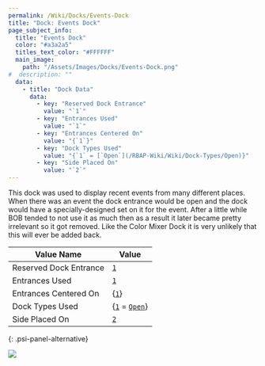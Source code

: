 ```yaml
---
permalink: /Wiki/Docks/Events-Dock
title: "Dock: Events Dock"
page_subject_info:
  title: "Events Dock"
  color: "#a3a2a5"
  titles_text_color: "#FFFFFF"
  main_image:
    path: "/Assets/Images/Docks/Events-Dock.png"
#  description: ""
  data:
    - title: "Dock Data"
      data:
        - key: "Reserved Dock Entrance"
          value: "`1`"
        - key: "Entrances Used"
          value: "`1`"
        - key: "Entrances Centered On"
          value: "{`1`}"
        - key: "Dock Types Used"
          value: "{`1` = [`Open`](/RBAP-Wiki/Wiki/Dock-Types/Open)}"
        - key: "Side Placed On"
          value: "`2`"
---
```


This dock was used to display recent events from many different places. When there was an event the dock entrance would be open and the dock would have a specially-designed set on it for the event. After a little while BOB tended to not use it as much then as a result it later became pretty irrelevant so it got removed. Like the Color Mixer Dock it is very unlikely that this will ever be added back.

| Value Name             | Value |
|-|-|
| Reserved Dock Entrance | [`1`](/RBAP-Wiki/Wiki/Value-Types#number) |
| Entrances Used         | [`1`](/RBAP-Wiki/Wiki/Value-Types#number) |
| Entrances Centered On  | {[`1`](/RBAP-Wiki/Wiki/Value-Types#number)} |
| Dock Types Used        | {[`1`](/RBAP-Wiki/Wiki/Value-Types#number) = [`Open`](/RBAP-Wiki/Wiki/Dock-Types#open)} |
| Side Placed On         | [`2`](/RBAP-Wiki/Wiki/Value-Types#number) |
{: .psi-panel-alternative}

![](/RBAP-Wiki/Assets/Images/Docks/Events-Dock.png)